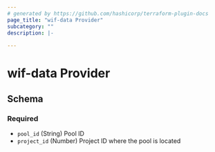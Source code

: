 ```yaml
---
# generated by https://github.com/hashicorp/terraform-plugin-docs
page_title: "wif-data Provider"
subcategory: ""
description: |-
  
---
```


# wif-data Provider





<!-- schema generated by tfplugindocs -->
## Schema

### Required

- `pool_id` (String) Pool ID
- `project_id` (Number) Project ID where the pool is located
